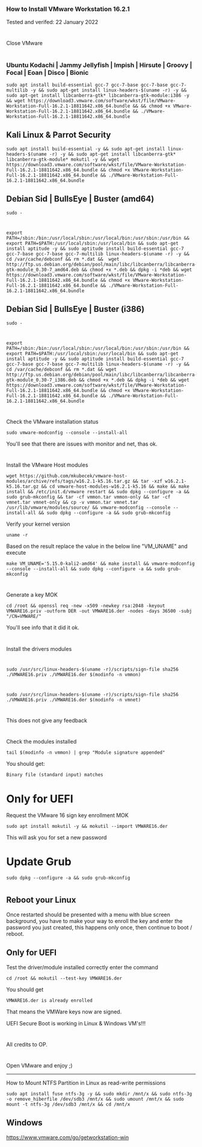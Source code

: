 ### How to Install VMware Workstation 16.2.1

Tested and verifed: 22 January 2022
#

Close VMware
#
### Ubuntu Kodachi | Jammy Jellyfish | Impish | Hirsute | Groovy | Focal | Eoan | Disco | Bionic

    sudo apt install build-essential gcc-7 gcc-7-base gcc-7-base gcc-7-multilib -y && sudo apt-get install linux-headers-$(uname -r) -y && sudo apt-get install libcanberra-gtk* libcanberra-gtk-module:i386 -y && wget https://download3.vmware.com/software/wkst/file/VMware-Workstation-Full-16.2.1-18811642.x86_64.bundle && && chmod +x VMware-Workstation-Full-16.2.1-18811642.x86_64.bundle && ./VMware-Workstation-Full-16.2.1-18811642.x86_64.bundle
    
## Kali Linux & Parrot Security

    sudo apt install build-essential -y && sudo apt-get install linux-headers-$(uname -r) -y && sudo apt-get install libcanberra-gtk* libcanberra-gtk-module* mokutil -y && wget https://download3.vmware.com/software/wkst/file/VMware-Workstation-Full-16.2.1-18811642.x86_64.bundle && chmod +x VMware-Workstation-Full-16.2.1-18811642.x86_64.bundle && ./VMware-Workstation-Full-16.2.1-18811642.x86_64.bundle
    
## Debian Sid | BullsEye | Buster (amd64)
    
    sudo -
#    
    export PATH=/sbin:/bin:/usr/local/sbin:/usr/local/bin:/usr/sbin:/usr/bin && export PATH=$PATH:/usr/local/sbin:/usr/local/bin && sudo apt-get install aptitude -y && sudo aptitude install build-essential gcc-7 gcc-7-base gcc-7-base gcc-7-multilib linux-headers-$(uname -r) -y && cd /var/cache/debconf && rm *.dat &&  wget http://ftp.us.debian.org/debian/pool/main/libc/libcanberra/libcanberra-gtk-module_0.30-7_amd64.deb && chmod +x *.deb && dpkg -i *deb && wget https://download3.vmware.com/software/wkst/file/VMware-Workstation-Full-16.2.1-18811642.x86_64.bundle && chmod +x VMware-Workstation-Full-16.2.1-18811642.x86_64.bundle && ./VMware-Workstation-Full-16.2.1-18811642.x86_64.bundle
    
    
## Debian Sid | BullsEye | Buster (i386)
    sudo -
#    
    export PATH=/sbin:/bin:/usr/local/sbin:/usr/local/bin:/usr/sbin:/usr/bin && export PATH=$PATH:/usr/local/sbin:/usr/local/bin && sudo apt-get install aptitude -y && sudo aptitude install build-essential gcc-7 gcc-7-base gcc-7-base gcc-7-multilib linux-headers-$(uname -r) -y && cd /var/cache/debconf && rm *.dat && wget http://ftp.us.debian.org/debian/pool/main/libc/libcanberra/libcanberra-gtk-module_0.30-7_i386.deb && chmod +x *.deb && dpkg -i *deb && wget https://download3.vmware.com/software/wkst/file/VMware-Workstation-Full-16.2.1-18811642.x86_64.bundle && chmod +x VMware-Workstation-Full-16.2.1-18811642.x86_64.bundle && ./VMware-Workstation-Full-16.2.1-18811642.x86_64.bundle
    
#
#   
Check the VMware installation status

    sudo vmware-modconfig --console --install-all

You'll see that there are issues with monitor and net, thas ok.
#
#
#
Install the VMware Host modules

    wget https://github.com/mkubecek/vmware-host-modules/archive/refs/tags/w16.2.1-k5.16.tar.gz && tar -xzf w16.2.1-k5.16.tar.gz && cd vmware-host-modules-w16.2.1-k5.16 && make && make install && /etc/init.d/vmware restart && sudo dpkg --configure -a && sudo grub-mkconfig && tar -cf vmmon.tar vmmon-only && tar -cf vmnet.tar vmnet-only && cp -v vmmon.tar vmnet.tar /usr/lib/vmware/modules/source/ && vmware-modconfig --console --install-all && sudo dpkg --configure -a && sudo grub-mkconfig 
    
Verify your kernel version

    uname -r

Based on the result replace the value in the below line "VM_UNAME" and execute

    make VM_UNAME='5.15.0-kali2-amd64' && make install && vmware-modconfig --console --install-all && sudo dpkg --configure -a && sudo grub-mkconfig
#
    

Generate a key MOK

    cd /root && openssl req -new -x509 -newkey rsa:2048 -keyout VMWARE16.priv -outform DER -out VMWARE16.der -nodes -days 36500 -subj "/CN=VMWARE/"

You'll see info that it did it ok.
#
#

Install the drivers modules
#
    sudo /usr/src/linux-headers-$(uname -r)/scripts/sign-file sha256 ./VMWARE16.priv ./VMWARE16.der $(modinfo -n vmmon)
#
    sudo /usr/src/linux-headers-$(uname -r)/scripts/sign-file sha256 ./VMWARE16.priv ./VMWARE16.der $(modinfo -n vmnet)
#
#
This does not give any feedback
#
#
#
#
Check the modules installed

    tail $(modinfo -n vmmon) | grep "Module signature appended"

You should get:

    Binary file (standard input) matches
    
# Only for UEFI
Request the VMware 16 sign key enrollment MOK 

    sudo apt install mokutil -y && mokutil --import VMWARE16.der

This will ask you for set a new password
#
# Update Grub

    sudo dpkg --configure -a && sudo grub-mkconfig
#
#
#
## Reboot your Linux

Once restarted should be presented with a menu with blue screen background, you have to make your way to enroll the key and enter the password you just created, this happens only once, then continue to boot / reboot.

## Only for UEFI
Test the driver/module installed correctly enter the command

    cd /root && mokutil --test-key VMWARE16.der

You should get 
    
    VMWARE16.der is already enrolled

That means the VMWare keys now are signed.

UEFI Secure Boot is working in Linux & Windows VM's!!!

#


All credits to OP.
    
#
Open VMware and enjoy ;)

-----------------
How to Mount NTFS Partition in Linux as read-write permissions

    sudo apt install fuse ntfs-3g -y && sudo mkdir /mnt/x && sudo ntfs-3g -o remove_hiberfile /dev/sdb3 /mnt/x && sudo umount /mnt/x && sudo mount -t ntfs-3g /dev/sdb3 /mnt/x && cd /mnt/x


## Windows

https://www.vmware.com/go/getworkstation-win

